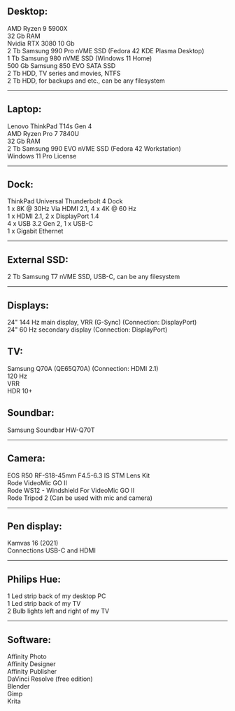 
## Desktop:
AMD Ryzen 9 5900X   
32 Gb RAM   
Nvidia RTX 3080 10 Gb   
2 Tb Samsung 990 Pro nVME SSD (Fedora 42 KDE Plasma Desktop)   
1 Tb Samsung 980 nVME SSD (Windows 11 Home)   
500 Gb Samsung 850 EVO SATA SSD   
2 Tb HDD, TV series and movies, NTFS   
2 Tb HDD, for backups and etc., can be any filesystem   

---

## Laptop:
Lenovo ThinkPad T14s Gen 4   
AMD Ryzen Pro 7 7840U   
32 Gb RAM   
2 Tb Samsung 990 EVO nVME SSD (Fedora 42 Workstation)   
Windows 11 Pro License   

---

## Dock:
ThinkPad Universal Thunderbolt 4 Dock   
1 x 8K @ 30Hz Via HDMI 2.1, 4 x 4K @ 60 Hz   
1 x HDMI 2.1, 2 x DisplayPort 1.4   
4 x USB 3.2 Gen 2, 1 x USB-C   
1 x Gigabit Ethernet   

---

## External SSD:
2 Tb Samsung T7 nVME SSD, USB-C, can be any filesystem

---

## Displays:
24" 144 Hz main display, VRR (G-Sync) (Connection: DisplayPort)   
24" 60 Hz secondary display (Connection: DisplayPort)

## TV:
Samsung Q70A (QE65Q70A) (Connection: HDMI 2.1)  
120 Hz   
VRR   
HDR 10+

## Soundbar:
Samsung Soundbar HW-Q70T

---

## Camera:
EOS R50 RF-S18-45mm F4.5-6.3 IS STM Lens Kit   
Rode VideoMic GO II   
Rode WS12 - Windshield For VideoMic GO II   
Rode Tripod 2 (Can be used with mic and camera)   

---

## Pen display:
Kamvas 16 (2021)   
Connections USB-C and HDMI   

---

## Philips Hue:
1 Led strip back of my desktop PC   
1 Led strip back of my TV   
2 Bulb lights left and right of my TV   

---

## Software:
Affinity Photo   
Affinity Designer   
Affinity Publisher   
DaVinci Resolve (free edition)   
Blender   
Gimp   
Krita   
